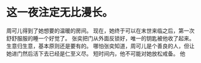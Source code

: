 # 这一夜注定无比漫长。
周可儿得到了她想要的温暖的房间。
现在，她终于可以在末世来临之后，第一次舒舒服服的睡一个好觉了。
张奕把门从外面反锁好，唯一的钥匙被他收了起来。
生意归生意，基本原则还是要有的。
哪怕张奕知道，周可儿是个善良的人，但让她进门然后活下去已经是仁至义尽。
短时间内，他不可能对她放松戒备。
他

